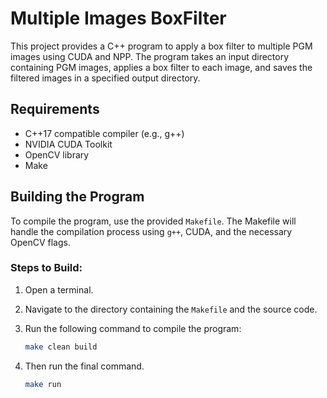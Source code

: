 # Multiple Images BoxFilter

This project provides a C++ program to apply a box filter to multiple PGM images using CUDA and NPP. The program takes an input directory containing PGM images, applies a box filter to each image, and saves the filtered images in a specified output directory.

## Requirements

- C++17 compatible compiler (e.g., g++)
- NVIDIA CUDA Toolkit
- OpenCV library
- Make

## Building the Program

To compile the program, use the provided `Makefile`. The Makefile will handle the compilation process using `g++`, CUDA, and the necessary OpenCV flags.


### Steps to Build:

1. Open a terminal.
2. Navigate to the directory containing the `Makefile` and the source code.
3. Run the following command to compile the program:

   ```sh
   make clean build
4. Then run the final command.

   ```sh
   make run
   


